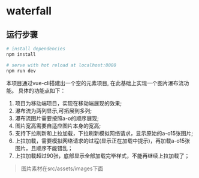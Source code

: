# waterfall

## 运行步骤

``` bash
# install dependencies
npm install

# serve with hot reload at localhost:8080
npm run dev
```

本项目通过vue-cli搭建出一个空的元素项目, 在此基础上实现一个图片瀑布流功能。
具体的功能点如下：
1. 项目为移动端项目，实现在移动端展现的效果;
2. 瀑布流为两列显示,可拓展到多列;
3. 瀑布流图片需要按照a-o的顺序展现;
4. 图片宽高需要自适应图片本身的宽高;
5. 支持下拉刷新和上拉加载，下拉刷新模拟网络请求，显示原始的a-o15张图片;
6. 上拉加载，需要模拟网络请求的过程(显示正在加载中提示)，再加载a-o15张图片，且顺序不能错乱；
7. 上拉加载超过90张，底部显示全部加载完毕样式，不能再继续上拉加载了；

>图片素材在src/assets/images下面
